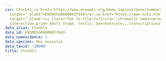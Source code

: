 ```yaml
---
csv: Ctnnbl1,<a href="https://www.ensembl.org/Homo_sapiens/Gene/Summary?db=core;g=ENSMUSG00000027649"
  target="_blank">ENSMUSG00000027649</a>,<a href="https://www.ncbi.nlm.nih.gov/pubmed/25450459"
  target="_blank"><i class="fas fa-file"></i></a>",chromatin immunoprecipitation assay,direct
  interaction,prime adult stage, testis, Spermatocyte,,,transcriptional regulation,
data_alias: Ctnnbl1
data_id: ENSMUSG00000027649
data_numevidence: 1
data_species: Mus musculus
data_taxid: '10090'
title: Ctnnbl1
---
```

